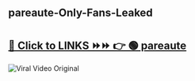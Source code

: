 
 ## pareaute-Only-Fans-Leaked

# <h2><a href="https://clipsfans.com/pareaute&ref=git">🔗 Click to LINKS ⏩⏩ 👉 🟢 pareaute </a></h2>

<a href="https://clipsfans.com/pareaute&ref=git" rel="nofollow" data-target="animated-image.originalLink"><img src="https://i.ibb.co.com/xMMVF88/686577567.gif" alt="Viral Video Original" style="max-width: 100%; display: inline-block;" data-target="animated-image.originalImage"></a>
